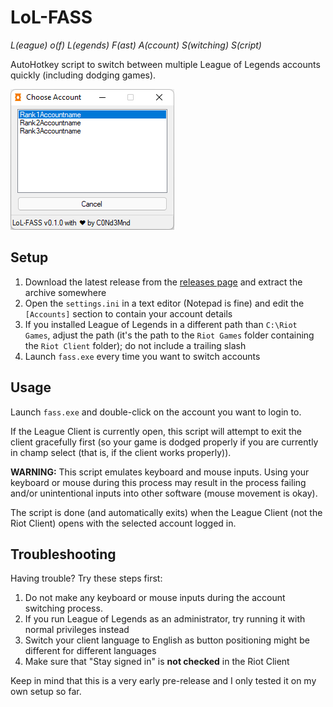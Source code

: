 # LoL-FASS

*L(eague) o(f) L(egends) F(ast) A(ccount) S(witching) S(cript)*

AutoHotkey script to switch between multiple League of Legends accounts quickly (including dodging games).

![Screenshot](screenshot.png)

## Setup

1. Download the latest release from the [releases page](https://github.com/C0Nd3Mnd/LoL-FASS/releases) and extract the archive somewhere
2. Open the `settings.ini` in a text editor (Notepad is fine) and edit the `[Accounts]` section to contain your account details
3. If you installed League of Legends in a different path than `C:\Riot Games`, adjust the path (it's the path to the `Riot Games` folder containing the `Riot Client` folder); do not include a trailing slash
4. Launch `fass.exe` every time you want to switch accounts

## Usage

Launch `fass.exe` and double-click on the account you want to login to.

If the League Client is currently open, this script will attempt to exit the client gracefully first (so your game is dodged properly if you are currently in champ select (that is, if the client works properly)).

**WARNING:** This script emulates keyboard and mouse inputs. Using your keyboard or mouse during this process may result in the process failing and/or unintentional inputs into other software (mouse movement is okay).

The script is done (and automatically exits) when the League Client (not the Riot Client) opens with the selected account logged in.

## Troubleshooting

Having trouble? Try these steps first:

1. Do not make any keyboard or mouse inputs during the account switching process.
2. If you run League of Legends as an administrator, try running it with normal privileges instead
3. Switch your client language to English as button positioning might be different for different languages
4. Make sure that "Stay signed in" is **not checked** in the Riot Client

Keep in mind that this is a very early pre-release and I only tested it on my own setup so far.

